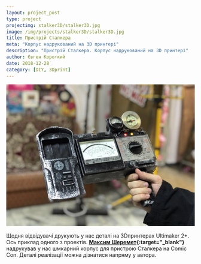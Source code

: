 ```yaml
---
layout: project_post
type: project
projectimg: stalker3D/stalker3D.jpg
image: /img/projects/stalker3D/stalker3D.jpg
title: Пристрій Сталкера
meta: "Корпус надрукований на 3D принтері"
description: "Пристрій Сталкера. Корпус надрукований на 3D принтері"
author: Євген Короткий
date: 2018-12-28
category: [DIY, 3Dprint]
---
```


![Пристрій Сталкера. Корпус надрукований на 3D принтері](/img/projects/stalker3D/stalker3D.jpg)

Щодня відвідувачі друкують у нас деталі на 3Dпринтерах Ultimaker 2+. Ось приклад одного з проектів. **[Максим Шеремет](https://www.facebook.com/maxim.sheremet.1){:target="_blank"}** надрукував у нас шмкарний корпус для пристрою Сталкера на Comic Con. Деталі реалізації можна дізнатися напряму у автора.
